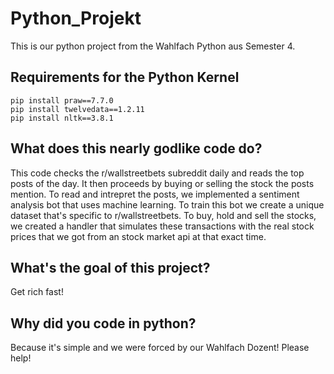 # Python_Projekt
This is our python project from the Wahlfach Python aus Semester 4.

## Requirements for the Python Kernel
```
pip install praw==7.7.0
pip install twelvedata==1.2.11
pip install nltk==3.8.1
```

## What does this nearly godlike code do?
This code checks the r/wallstreetbets subreddit daily and reads the top posts of the day. It then proceeds by buying or selling the stock the posts mention. To read and intrepret the posts, we implemented a sentiment analysis bot that uses machine learning. To train this bot we create a unique dataset that's specific to r/wallstreetbets. To buy, hold and sell the stocks, we created a handler that simulates these transactions with the real stock prices that we got from an stock market api at that exact time.

## What's the goal of this project?
Get rich fast!

## Why did you code in python?
Because it's simple and we were forced by our Wahlfach Dozent! Please help!

